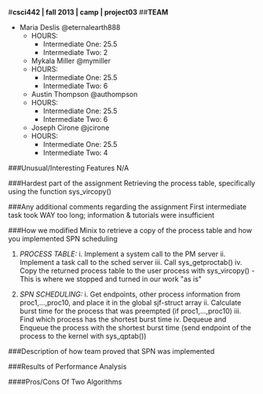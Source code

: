 #**csci442 | fall 2013 | camp | project03**
##**TEAM**

- Maria Deslis @eternalearth888
	* HOURS:
		+ Intermediate One: 25.5
		+ Intermediate Two: 2
	- Mykala Miller @mymiller
	* HOURS:
		+ Intermediate One: 25.5
		+ Intermediate Two: 6
	- Austin Thompson @authompson
	* HOURS:
		+ Intermediate One: 25.5
		+ Intermediate Two: 6
	- Joseph Cirone @jcirone
	* HOURS:
		+ Intermediate One: 25.5
		+ Intermediate Two: 4

###Unusual/Interesting Features
N/A 

###Hardest part of the assignment
Retrieving the process table, specifically using the function sys_vircopy()

###Any additional comments regarding the assignment
First intermediate task took WAY too long; information & tutorials were insufficient

###How we modified Minix to retrieve a copy of the process table and how you implemented SPN scheduling
1. *PROCESS TABLE:*
	i. Implement a system call to the PM server
	ii. Implement a task call to the sched server
	iii. Call sys_getproctab()
	iv. Copy the returned process table to the user process with sys_vircopy() - This is where we stopped and turned in our work "as is"

2. *SPN SCHEDULING:*
	i. Get endpoints, other process information from proc1,...,proc10, and place it in the global sjf-struct array
	ii. Calculate burst time for the process that was preempted (if proc1,...,proc10)
	iii. Find which process has the shortest burst time
	iv. Dequeue and Enqueue the process with the shortest burst time (send endpoint of the process to the kernel with sys_qptab())

###Description of how team proved that SPN was implemented

###Results of Performance Analysis

####Pros/Cons Of Two Algorithms
